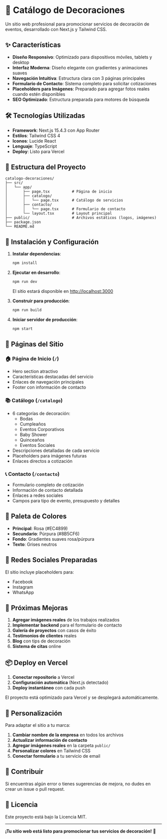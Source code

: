 # 🎉 Catálogo de Decoraciones

Un sitio web profesional para promocionar servicios de decoración de eventos, desarrollado con Next.js y Tailwind CSS.

## ✨ Características

- **Diseño Responsivo**: Optimizado para dispositivos móviles, tablets y desktop
- **Interfaz Moderna**: Diseño elegante con gradientes y animaciones suaves
- **Navegación Intuitiva**: Estructura clara con 3 páginas principales
- **Formulario de Contacto**: Sistema completo para solicitar cotizaciones
- **Placeholders para Imágenes**: Preparado para agregar fotos reales cuando estén disponibles
- **SEO Optimizado**: Estructura preparada para motores de búsqueda

## 🛠️ Tecnologías Utilizadas

- **Framework**: Next.js 15.4.3 con App Router
- **Estilos**: Tailwind CSS 4
- **Iconos**: Lucide React
- **Lenguaje**: TypeScript
- **Deploy**: Listo para Vercel

## 📁 Estructura del Proyecto

```
catalogo-decoraciones/
├── src/
│   └── app/
│       ├── page.tsx          # Página de inicio
│       ├── catalogo/
│       │   └── page.tsx      # Catálogo de servicios
│       ├── contacto/
│       │   └── page.tsx      # Formulario de contacto
│       └── layout.tsx        # Layout principal
├── public/                   # Archivos estáticos (logos, imágenes)
├── package.json
└── README.md
```

## 🚀 Instalación y Configuración

1. **Instalar dependencias**:
   ```bash
   npm install
   ```

2. **Ejecutar en desarrollo**:
   ```bash
   npm run dev
   ```
   El sitio estará disponible en [http://localhost:3000](http://localhost:3000)

3. **Construir para producción**:
   ```bash
   npm run build
   ```

4. **Iniciar servidor de producción**:
   ```bash
   npm start
   ```

## 📄 Páginas del Sitio

### 🏠 Página de Inicio (`/`)
- Hero section atractivo
- Características destacadas del servicio
- Enlaces de navegación principales
- Footer con información de contacto

### 📚 Catálogo (`/catalogo`)
- 6 categorías de decoración:
  - Bodas
  - Cumpleaños
  - Eventos Corporativos
  - Baby Shower
  - Quinceaños
  - Eventos Sociales
- Descripciones detalladas de cada servicio
- Placeholders para imágenes futuras
- Enlaces directos a cotización

### 📞 Contacto (`/contacto`)
- Formulario completo de cotización
- Información de contacto detallada
- Enlaces a redes sociales
- Campos para tipo de evento, presupuesto y detalles

## 🎨 Paleta de Colores

- **Principal**: Rosa (#EC4899)
- **Secundario**: Púrpura (#8B5CF6)
- **Fondo**: Gradientes suaves rosa/púrpura
- **Texto**: Grises neutros

## 📱 Redes Sociales Preparadas

El sitio incluye placeholders para:
- Facebook
- Instagram
- WhatsApp

## 🔧 Próximas Mejoras

1. **Agregar imágenes reales** de los trabajos realizados
2. **Implementar backend** para el formulario de contacto
3. **Galería de proyectos** con casos de éxito
4. **Testimonios de clientes** reales
5. **Blog** con tips de decoración
6. **Sistema de citas** online

## 📦 Deploy en Vercel

1. **Conectar repositorio** a Vercel
2. **Configuración automática** (Next.js detectado)
3. **Deploy instantáneo** con cada push

El proyecto está optimizado para Vercel y se desplegará automáticamente.

## 👤 Personalización

Para adaptar el sitio a tu marca:

1. **Cambiar nombre de la empresa** en todos los archivos
2. **Actualizar información de contacto** 
3. **Agregar imágenes reales** en la carpeta `public/`
4. **Personalizar colores** en Tailwind CSS
5. **Conectar formulario** a tu servicio de email

## 🤝 Contribuir

Si encuentras algún error o tienes sugerencias de mejora, no dudes en crear un issue o pull request.

## 📄 Licencia

Este proyecto está bajo la Licencia MIT.

---

**¡Tu sitio web está listo para promocionar tus servicios de decoración!** 🎊
